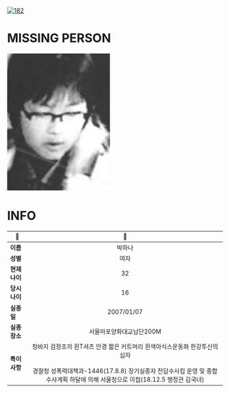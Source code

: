 [![182](https://img.shields.io/badge/%EC%8B%A4%EC%A2%85%EC%8B%A0%EA%B3%A0%EB%8A%94%20%EA%B5%AD%EB%B2%88%EC%97%86%EC%9D%B4-182-blue)](http://safe182.go.kr/index.do)

# MISSING PERSON

<img src="./missing_person.jpg">

# INFO

|🔑|💎|
|--|:--:|
|**이름**|박하나|
|**성별**|여자|
|**현재 나이**|32|
|**당시 나이**|16|
|**실종일**|2007/01/07|
|**실종 장소**|서울마포양화대교남단200M|
|**특이사항**|청바지 검정조끼 흰T셔츠 안경         짧은 커트머리 흰색아식스운동화 한강투신의심자</br></br>경찰청 성폭력대책과-1446(17.8.8) 장기실종자 전담수사킴 운영 및 종합 수사계획 하달에 의해 서울청으로 이첩(18.12.5 행정관 김국녀)|

